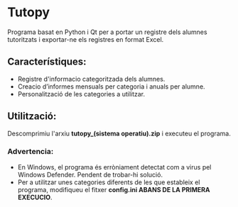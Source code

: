 # Tutopy
Programa basat en Python i Qt per a portar un registre dels alumnes tutoritzats
i exportar-ne els registres en format Excel.
## Característiques:
- Registre d'informacio categoritzada dels alumnes.
- Creacio d’informes mensuals per categoria i anuals per alumne.
- Personalització de les categories a utilitzar.

## Utilització:
Descomprimiu l'arxiu **tutopy_(sistema operatiu).zip** i executeu el programa.
### Advertencia:
- En Windows, el programa és erròniament detectat com a virus pel Windows Defender. Pendent de trobar-hi solució.
- Per a utilitzar unes categories diferents de les que estableix el programa, modifiqueu el fitxer **config.ini ABANS DE
  LA PRIMERA EXECUCIO**.


